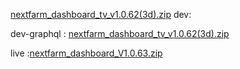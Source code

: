 [nextfarm_dashboard_tv_v1.0.62(3d).zip](https://github.com/user-attachments/files/17643371/nextfarm_dashboard_tv_v1.0.62.3d.zip)
dev: 



dev-graphql : [nextfarm_dashboard_tv_v1.0.62(3d).zip](https://github.com/user-attachments/files/17643373/nextfarm_dashboard_tv_v1.0.62.3d.zip)


live :[nextfarm_dashboard_V1.0.63.zip](https://github.com/user-attachments/files/17645743/nextfarm_dashboard_V1.0.63.zip)
